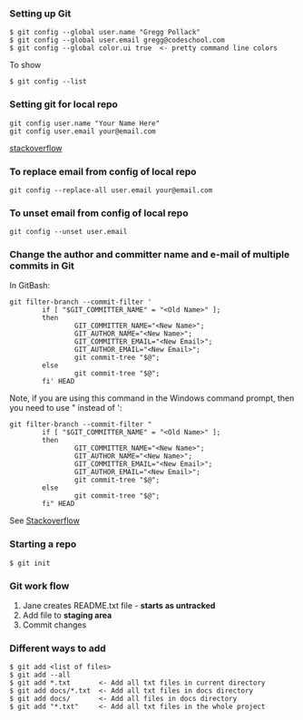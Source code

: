 ### Setting up Git
```
$ git config --global user.name "Gregg Pollack"
$ git config --global user.email gregg@codeschool.com
$ git config --global color.ui true  <- pretty command line colors
```
To show
```
$ git config --list
```

### Setting git for local repo
```
git config user.name "Your Name Here"
git config user.email your@email.com
```
[stackoverflow](http://stackoverflow.com/a/4220493/7848330)

### To replace email from config of local repo

```
git config --replace-all user.email your@email.com
```

### To unset email from config of local repo

```
git config --unset user.email
```

### Change the author and committer name and e-mail of multiple commits in Git

In GitBash:
```
git filter-branch --commit-filter '
        if [ "$GIT_COMMITTER_NAME" = "<Old Name>" ];
        then
                GIT_COMMITTER_NAME="<New Name>";
                GIT_AUTHOR_NAME="<New Name>";
                GIT_COMMITTER_EMAIL="<New Email>";
                GIT_AUTHOR_EMAIL="<New Email>";
                git commit-tree "$@";
        else
                git commit-tree "$@";
        fi' HEAD
```
Note, if you are using this command in the Windows command prompt, then you need to use " instead of ':
```
git filter-branch --commit-filter "
        if [ "$GIT_COMMITTER_NAME" = "<Old Name>" ];
        then
                GIT_COMMITTER_NAME="<New Name>";
                GIT_AUTHOR_NAME="<New Name>";
                GIT_COMMITTER_EMAIL="<New Email>";
                GIT_AUTHOR_EMAIL="<New Email>";
                git commit-tree "$@";
        else
                git commit-tree "$@";
        fi" HEAD
```
See [Stackoverflow](https://stackoverflow.com/a/870367/7848330)

### Starting a repo
```
$ git init
```
### Git work flow
1. Jane creates README.txt file - **starts as untracked**
2. Add file to **staging area**
3. Commit changes

### Different ways to add
```
$ git add <list of files>
$ git add --all
$ git add *.txt       <- Add all txt files in current directory
$ git add docs/*.txt  <- Add all txt files in docs directory
$ git add docs/       <- Add all files in docs directory
$ git add "*.txt"     <- Add all txt files in the whole project 
```
